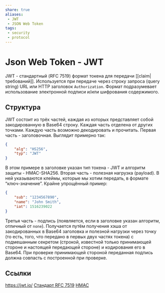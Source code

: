 ```yaml
---
share: true
aliases:
 - JWT
 - JSON Web Token
tags:
 - security
 - protocol
---
```

# Json Web Token - JWT
JWT - стандартный (RFC 7519) формат токена для передачи [[claim|требований]]. Используется при передаче через строку запроса (query string) URL или HTTP заголовок `Authorization`. Формат подразумевает использование электронной подписи и/или шифрования содержимого.
## Структура
JWT состоит из трёх частей, каждая из которых представляет собой закодированную в Base64 строку. Каждая часть отделена от других точками. Каждую часть возможно декодировать и прочитать.
Первая часть - заголовочная. Выглядит примерно так:
```json
{
	"alg": "HS256",
	"typ": "JWT"
}
```
В этом примере в заголовке указан тип токена - JWT и алгоритм защиты - HMAC-SHA256.
Вторая часть - полезная нагрузка (payload). В ней указываются клеймы, которые мы хотим передать, в формате “ключ-значение”. Крайне упрощённый пример:
```json
{
	"sub": "1234567890",
	"name": "John Smith",
	"iat": 1516239022
}
```
Третья часть - подпись (появляется, если в заголовке указан алгоритм, отличный от `none`).
Получается путём получения хэша от закодированных в Base64 заголовка и полезной нагрузки через точку (то есть, того, что передано в первых двух частях токена) с подмешанным секретом (строкой, известной только принимающей стороне и настоящей передающей стороне) и кодирования его в Base64. При проверке принимающей стороной переданная подпись должна совпасть с построенной при проверке.

## Ссылки
https://jwt.io/
[Стандарт RFC 7519](https://www.rfc-editor.org/rfc/rfc7519)
[HMAC](https://en.wikipedia.org/wiki/HMAC)